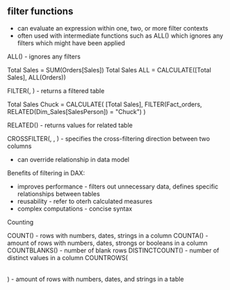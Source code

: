 ## filter functions

* can evaluate an expression within one, two, or more filter contexts
* often used with intermediate functions such as ALL() which ignores any filters which might have been applied

ALL() - ignores any filters

Total Sales = SUM(Orders[Sales])
Total Sales ALL = CALCULATE([Total Sales], ALL(Orders))

FILTER(<table>, <filter>) - returns a filtered table

Total Sales Chuck = 
CALCULATE(
    [Total Sales], 
    FILTER(Fact_orders, 
        RELATED(Dim_Sales[SalesPerson]) = "Chuck")
)

RELATED() - returns values for related table

CROSSFILTER(<col1>, <col2>, <direction>) - specifies the cross-filtering direction between two columns
* can override relationship in data model

Benefits of filtering in DAX: 
* improves performance - filters out unnecessary data, defines specific relationships between tables
* reusability - refer to oterh calculated measures
* complex computations - concise syntax

Counting

COUNT(<column>) - rows with numbers, dates, strings in a column
COUNTA(<column>) - amount of rows with numbers, dates, strongs or booleans in a column
COUNTBLANKS(<column>) - number of blank rows
DISTINCTCOUNT(<column>) - number of distinct values in a column
COUNTROWS(<table>) - amount of rows with numbers, dates, and strings in a table

